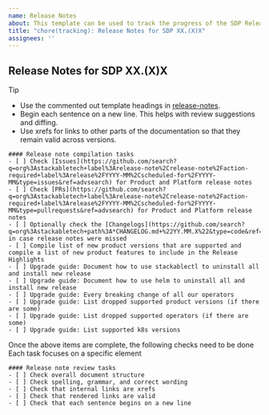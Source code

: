 ```yaml
---
name: Release Notes
about: This template can be used to track the progress of the SDP Release Notes compilation
title: "chore(tracking): Release Notes for SDP XX.(X)X"
assignees: ''
---
```


<!--
    DO NOT REMOVE THIS COMMENT. It is intended for people who might copy/paste from the previous release issue.
    This was created by an issue template: https://github.com/stackabletech/issues/issues/new/choose.
-->

## Release Notes for SDP XX.(X)X

> [!TIP]
> - Use the commented out template headings in [release-notes][template].
> - Begin each sentence on a new line. This helps with review suggestions and diffing.
> - Use xrefs for links to other parts of the documentation so that they remain valid across versions.

[template]: https://github.com/stackabletech/documentation/blob/8dc93f28ac6d20a587f54d0a697c71fe47e8643a/modules/ROOT/pages/release-notes.adoc?plain=1#L11-L56

```[tasklist]
#### Release note compilation tasks
- [ ] Check [Issues](https://github.com/search?q=org%3Astackabletech+label%3Arelease-note%2Crelease-note%2Faction-required+label%3Arelease%2FYYYY-MM%2Cscheduled-for%2FYYYY-MM&type=issues&ref=advsearch) for Product and Platform release notes
- [ ] Check [PRs](https://github.com/search?q=org%3Astackabletech+label%3Arelease-note%2Crelease-note%2Faction-required+label%3Arelease%2FYYYY-MM%2Cscheduled-for%2FYYYY-MM&type=pullrequests&ref=advsearch) for Product and Platform release notes
- [ ] Optionally check the [Changelogs](https://github.com/search?q=org%3Astackabletech+path%3A*CHANGELOG.md+%22YY.MM.X%22&type=code&ref=advsearch) in case release notes were missed
- [ ] Compile list of new product versions that are supported and compile a list of new product features to include in the Release Highlights
- [ ] Upgrade guide: Document how to use stackablectl to uninstall all and install new release
- [ ] Upgrade guide: Document how to use helm to uninstall all and install new release
- [ ] Upgrade guide: Every breaking change of all our operators
- [ ] Upgrade guide: List dropped supported product versions (if there are some)
- [ ] Upgrade guide: List dropped supported operators (if there are some)
- [ ] Upgrade guide: List supported k8s versions
```

Once the above items are complete, the following checks need to be done
Each task focuses on a specific element

```[tasklist]
#### Release note review tasks
- [ ] Check overall document structure
- [ ] Check spelling, grammar, and correct wording
- [ ] Check that internal links are xrefs
- [ ] Check that rendered links are valid
- [ ] Check that each sentence begins on a new line
```
